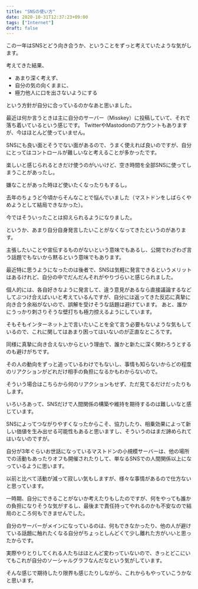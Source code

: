 ```yaml
---
title: "SNSの使い方"
date: 2020-10-31T12:37:23+09:00
tags: ["Internet"]
draft: false
---
```


この一年はSNSとどう向き合うか、ということをずっと考えていたような気がします。

考えてきた結果、
- あまり深く考えず、
- 自分の気の向くままに、
- 極力他人に口を出さないようにする

という方針が自分に合っているのかなあと思いました。

<!--more-->

最近は何か言うときは主に自分のサーバー（Misskey）に投稿していて、それで落ち着いているという感じです。
TwitterやMastodonのアカウントもありますが、今はほとんど使っていません。

SNSにも良い面とそうでない面があるので、うまく使えれば良いのですが、自分にとってはコントロールが難しいなと考えることが多かったです。

楽しいと感じられるときだけ使うのがいいけど、空き時間を全部SNSに使ってしまうことがあったし。

嫌なことがあった時ほど使いたくなったりもするし。

去年のちょうど今頃からそんなことで悩んでいました（マストドンをしばらくやめようとして結局できなかった）。

今ではそういったことは抑えられるようになりました。

というか、あまり自分自身発言したいことがなくなってきたというのがあります。

主張したいことや宣伝するものがないという意味でもあるし、公開でわざわざ言う話題でもないから黙るという意味でもあります。

最近特に思うようになったのは後者で、SNSは気軽に発言できるというメリットはあるけれど、自分の中でだんだんそれがやりづらいと感じられました。

個人的には、各自好きなように発言して、違う意見があるなら直接議論するなどしてぶつけ合えばいいと考えているんですが、自分には返ってきた反応に真摯に向き合う余裕がないので、誤解を受けそうな話題は避けています。
あと、誰かにうっかり刺さりそうな壁打ちも極力控えるようにしています。

そもそもインターネット上で言いたいことを全て言う必要もないような気もしているので、これに関してはあまり困ってはいないのが正直なところです。



同様に真摯に向き合えないからという理由で、誰かと新たに深く関わろうとするのも避けがちです。

その人の動向をずっと追っているわけでもないし、事情も知らないからどの程度のリアクションがどれだけ相手の負担になるかもわからないので。

そういう場合はこちらから何のリアクションもせず、ただ見てるだけだったりもします。

いろいろあって、SNSだけで人間関係の構築や維持を期待するのは難しいなと感じています。

SNSによってつながりやすくなったからこそ、協力したり、相乗効果によって新しい価値を生み出せる可能性もあると思いますし、そういうのはまだ諦められてはいないのですが。

自分が3年ぐらいお世話になっているマストドンの小規模サーバーは、他の場所での活動もあったりオフも開催されたりして、単なるSNSでの人間関係以上になっているように思います。

以前と比べて活動が減って寂しい気もしますが、様々な事情があるので仕方ないと思っています。

一時期、自分にできることがないか考えたりもしたのですが、何をやっても誰かの負担になりそうな気がするし、最後まで責任持ってやれるのかも不安なので結局のところ何もできませんでした。

自分のサーバーがメインになっているのは、何もできなかったり、他の人が避けている話題に触れたくなる自分がちょっとしんどくて少し離れた方がいいと思ったからです。

実際やりとりしてくれる人たちはほとんど変わっていないので、きっとどこにいてもこれが自分のソーシャルグラフなんだなという気がしています。

そんな感じで期待したり限界も感じたりしながら、これからもやっていこうかなと思います。
